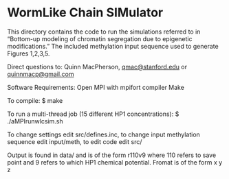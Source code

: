 # WormLike Chain SIMulator

This directory contains the code to run the simulations referred to in “Bottom-up modeling of chromatin segregation due to epigenetic modifications.”  The included methylation input sequence used to generate Figures 1,2,3,5. 

Direct questions to:
Quinn MacPherson, qmac@stanford.edu or quinnmacp@gmail.com

Software Requirements:
Open MPI with mpifort compiler
Make

To compile:
$ make

To run a multi-thread job (15 different HP1 concentrations):
$ ./aMPIrunwlcsim.sh

To change settings edit src/defines.inc, to change input methylation sequence
edit input/meth, to edit code edit src/

Output is found in data/ and is of the form r110v9 where 110 refers to save point
and 9 refers to which HP1 chemical potential.  Fromat is of the form
x y z

